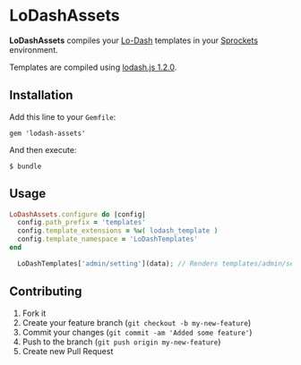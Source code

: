 # LoDashAssets

**LoDashAssets** compiles your [Lo-Dash](http://lodash.com/docs#template) templates in your [Sprockets](https://github.com/sstephenson/sprockets) environment.

Templates are compiled using [lodash.js 1.2.0](https://raw.github.com/bestiejs/lodash/v1.2.0/dist/lodash.js).

## Installation

Add this line to your `Gemfile`:

    gem 'lodash-assets'

And then execute:

    $ bundle

## Usage

```ruby
LoDashAssets.configure do |config|
  config.path_prefix = 'templates'
  config.template_extensions = %w( lodash_template )
  config.template_namespace = 'LoDashTemplates'
end
```

```javascript
  LoDashTemplates['admin/setting'](data); // Renders templates/admin/settings.lodash_template
```

## Contributing

1. Fork it
2. Create your feature branch (`git checkout -b my-new-feature`)
3. Commit your changes (`git commit -am 'Added some feature'`)
4. Push to the branch (`git push origin my-new-feature`)
5. Create new Pull Request
